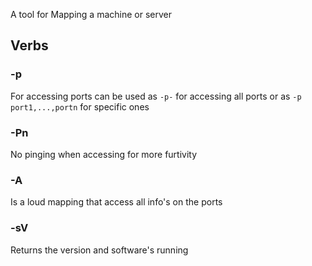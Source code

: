 A tool for Mapping a machine or server 

## Verbs

### -p 
For accessing ports can be used as 
`-p-` for accessing all ports 
or as `-p port1,...,portn` for specific ones
### -Pn 
No pinging when accessing for more furtivity
### -A
Is a loud mapping that access all info's on the ports
### -sV
Returns the version and software's running